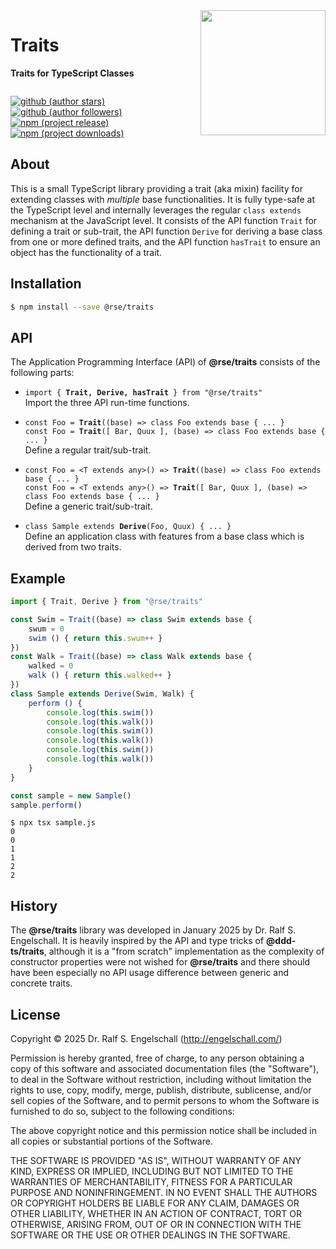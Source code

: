 
<img src="https://raw.githubusercontent.com/rse/traits/refs/heads/master/etc/logo.svg" width="200" style="float: right" align="right" alt=""/>

Traits
======

**Traits for TypeScript Classes**

<p/>
<img src="https://nodei.co/npm/@rse/traits.png?downloads=true&stars=true" alt=""/>

[![github (author stars)](https://img.shields.io/github/stars/rse?logo=github&label=author%20stars&color=%233377aa)](https://github.com/rse)
[![github (author followers)](https://img.shields.io/github/followers/rse?label=author%20followers&logo=github&color=%234477aa)](https://github.com/rse)
<br/>
[![npm (project release)](https://img.shields.io/npm/v/@rse/traits?logo=npm&label=npm%20release&color=%23cc3333)](https://npmjs.com/@rse/traits)
[![npm (project downloads)](https://img.shields.io/npm/dm/@rse/traits?logo=npm&label=npm%20downloads&color=%23cc3333)](https://npmjs.com/@rse/traits)

About
-----

This is a small TypeScript library providing a trait (aka mixin)
facility for extending classes with *multiple* base functionalities. It
is fully type-safe at the TypeScript level and internally leverages the
regular `class extends` mechanism at the JavaScript level. It consists
of the API function `Trait` for defining a trait or sub-trait, the API
function `Derive` for deriving a base class from one or more defined
traits, and the API function `hasTrait` to ensure an object has the
functionality of a trait.

Installation
------------

```sh
$ npm install --save @rse/traits
```

API
---

The Application Programming Interface (API) of **@rse/traits** consists
of the following parts:

- `import { `**`Trait, Derive, hasTrait`**` } from "@rse/traits"`<br/>
  Import the three API run-time functions.

- `const Foo = `**`Trait`**`((base) => class Foo extends base { ... }`<br/>
  `const Foo = `**`Trait`**`([ Bar, Quux ], (base) => class Foo extends base { ... }`<br/>
  Define a regular trait/sub-trait.

- `const Foo = <T extends any>() => `**`Trait`**`((base) => class Foo extends base { ... }`<br/>
  `const Foo = <T extends any>() => `**`Trait`**`([ Bar, Quux ], (base) => class Foo extends base { ... }`<br/>
  Define a generic trait/sub-trait.

- `class Sample extends `**`Derive`**`(Foo, Quux) { ... }`<br/>
  Define an application class with features from a base class which
  is derived from two traits.

Example
-------

```ts
import { Trait, Derive } from "@rse/traits"

const Swim = Trait((base) => class Swim extends base {
    swum = 0
    swim () { return this.swum++ }
})
const Walk = Trait((base) => class Walk extends base {
    walked = 0
    walk () { return this.walked++ }
})
class Sample extends Derive(Swim, Walk) {
    perform () {
        console.log(this.swim())
        console.log(this.walk())
        console.log(this.swim())
        console.log(this.walk())
        console.log(this.swim())
        console.log(this.walk())
    }
}

const sample = new Sample()
sample.perform()
```

```
$ npx tsx sample.js
0
0
1
1
2
2
```

History
-------

The **@rse/traits** library was developed in January 2025 by Dr. Ralf
S. Engelschall. It is heavily inspired by the API and type tricks of
**@ddd-ts/traits**, although it is a "from scratch" implementation
as the complexity of constructor properties were not wished for
**@rse/traits** and there should have been especially no API usage
difference between generic and concrete traits.

License
-------

Copyright &copy; 2025 Dr. Ralf S. Engelschall (http://engelschall.com/)

Permission is hereby granted, free of charge, to any person obtaining
a copy of this software and associated documentation files (the
"Software"), to deal in the Software without restriction, including
without limitation the rights to use, copy, modify, merge, publish,
distribute, sublicense, and/or sell copies of the Software, and to
permit persons to whom the Software is furnished to do so, subject to
the following conditions:

The above copyright notice and this permission notice shall be included
in all copies or substantial portions of the Software.

THE SOFTWARE IS PROVIDED "AS IS", WITHOUT WARRANTY OF ANY KIND,
EXPRESS OR IMPLIED, INCLUDING BUT NOT LIMITED TO THE WARRANTIES OF
MERCHANTABILITY, FITNESS FOR A PARTICULAR PURPOSE AND NONINFRINGEMENT.
IN NO EVENT SHALL THE AUTHORS OR COPYRIGHT HOLDERS BE LIABLE FOR ANY
CLAIM, DAMAGES OR OTHER LIABILITY, WHETHER IN AN ACTION OF CONTRACT,
TORT OR OTHERWISE, ARISING FROM, OUT OF OR IN CONNECTION WITH THE
SOFTWARE OR THE USE OR OTHER DEALINGS IN THE SOFTWARE.

